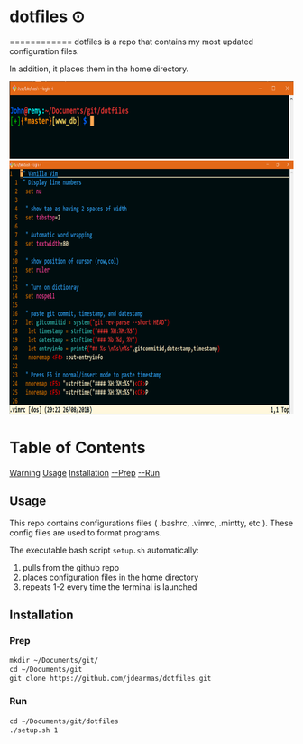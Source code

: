 # dotfiles ⊙
============
dotfiles is a repo that contains my most updated configuration files.

In addition, it places them in the home directory.

<p align="center">
  <img src="https://github.com/jdearmas/dotfiles/blob/master/doc/preview3.png" width="750" height="137">
  <img src="https://github.com/jdearmas/dotfiles/blob/master/doc/preview2.PNG" width="750" height="450">

# Table of Contents
[Warning](##Warning)
[Usage](##Usage)
[Installation](##Installation)
[--Prep](###Prep)
[--Run](###Run)


## Usage
This repo contains configurations files ( .bashrc, .vimrc, .mintty, etc ).
These config files are used to format programs.

The executable bash script ``` setup.sh ``` automatically:
1. pulls from the github repo
2. places configuration files in the home directory
3. repeats 1-2 every time the terminal is launched

## Installation
### Prep
```
mkdir ~/Documents/git/
cd ~/Documents/git
git clone https://github.com/jdearmas/dotfiles.git
```

### Run
```
cd ~/Documents/git/dotfiles
./setup.sh 1
```
